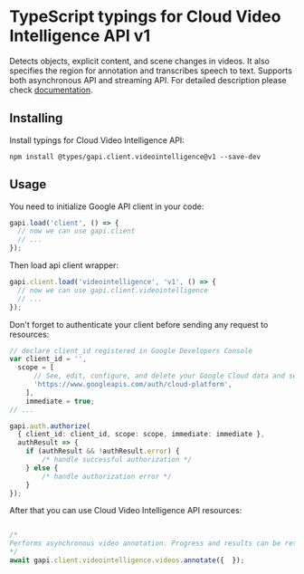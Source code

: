 # TypeScript typings for Cloud Video Intelligence API v1

Detects objects, explicit content, and scene changes in videos. It also specifies the region for annotation and transcribes speech to text. Supports both asynchronous API and streaming API.
For detailed description please check [documentation](https://cloud.google.com/video-intelligence/docs/).

## Installing

Install typings for Cloud Video Intelligence API:

```
npm install @types/gapi.client.videointelligence@v1 --save-dev
```

## Usage

You need to initialize Google API client in your code:

```typescript
gapi.load('client', () => {
  // now we can use gapi.client
  // ...
});
```

Then load api client wrapper:

```typescript
gapi.client.load('videointelligence', 'v1', () => {
  // now we can use gapi.client.videointelligence
  // ...
});
```

Don't forget to authenticate your client before sending any request to resources:

```typescript
// declare client_id registered in Google Developers Console
var client_id = '',
  scope = [ 
      // See, edit, configure, and delete your Google Cloud data and see the email address for your Google Account.
      'https://www.googleapis.com/auth/cloud-platform',
    ],
    immediate = true;
// ...

gapi.auth.authorize(
  { client_id: client_id, scope: scope, immediate: immediate },
  authResult => {
    if (authResult && !authResult.error) {
        /* handle successful authorization */
    } else {
        /* handle authorization error */
    }
});
```

After that you can use Cloud Video Intelligence API resources:

```typescript

/*
Performs asynchronous video annotation. Progress and results can be retrieved through the `google.longrunning.Operations` interface. `Operation.metadata` contains `AnnotateVideoProgress` (progress). `Operation.response` contains `AnnotateVideoResponse` (results).
*/
await gapi.client.videointelligence.videos.annotate({  });
```
